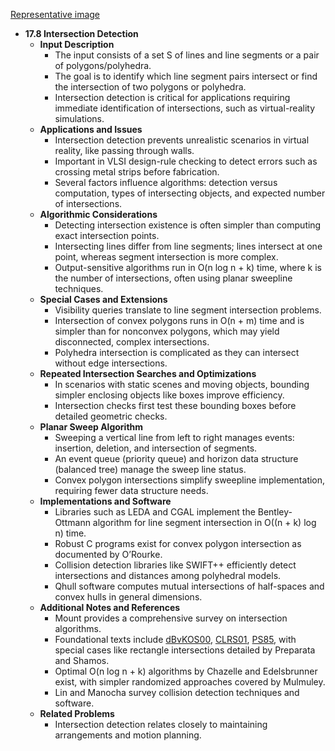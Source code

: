 [Representative image](ADM-ch17-geometry-intersections.best.png)

- **17.8 Intersection Detection**
  - **Input Description**
    - The input consists of a set S of lines and line segments or a pair of polygons/polyhedra.
    - The goal is to identify which line segment pairs intersect or find the intersection of two polygons or polyhedra.
    - Intersection detection is critical for applications requiring immediate identification of intersections, such as virtual-reality simulations.
  - **Applications and Issues**
    - Intersection detection prevents unrealistic scenarios in virtual reality, like passing through walls.
    - Important in VLSI design-rule checking to detect errors such as crossing metal strips before fabrication.
    - Several factors influence algorithms: detection versus computation, types of intersecting objects, and expected number of intersections.
  - **Algorithmic Considerations**
    - Detecting intersection existence is often simpler than computing exact intersection points.
    - Intersecting lines differ from line segments; lines intersect at one point, whereas segment intersection is more complex.
    - Output-sensitive algorithms run in O(n log n + k) time, where k is the number of intersections, often using planar sweepline techniques.
  - **Special Cases and Extensions**
    - Visibility queries translate to line segment intersection problems.
    - Intersection of convex polygons runs in O(n + m) time and is simpler than for nonconvex polygons, which may yield disconnected, complex intersections.
    - Polyhedra intersection is complicated as they can intersect without edge intersections.
  - **Repeated Intersection Searches and Optimizations**
    - In scenarios with static scenes and moving objects, bounding simpler enclosing objects like boxes improve efficiency.
    - Intersection checks first test these bounding boxes before detailed geometric checks.
  - **Planar Sweep Algorithm**
    - Sweeping a vertical line from left to right manages events: insertion, deletion, and intersection of segments.
    - An event queue (priority queue) and horizon data structure (balanced tree) manage the sweep line status.
    - Convex polygon intersections simplify sweepline implementation, requiring fewer data structure needs.
  - **Implementations and Software**
    - Libraries such as LEDA and CGAL implement the Bentley-Ottmann algorithm for line segment intersection in O((n + k) log n) time.
    - Robust C programs exist for convex polygon intersection as documented by O’Rourke.
    - Collision detection libraries like SWIFT++ efficiently detect intersections and distances among polyhedral models.
    - Qhull software computes mutual intersections of half-spaces and convex hulls in general dimensions.
  - **Additional Notes and References**
    - Mount provides a comprehensive survey on intersection algorithms.
    - Foundational texts include [dBvKOS00](#), [CLRS01](#), [PS85](#), with special cases like rectangle intersections detailed by Preparata and Shamos.
    - Optimal O(n log n + k) algorithms by Chazelle and Edelsbrunner exist, with simpler randomized approaches covered by Mulmuley.
    - Lin and Manocha survey collision detection techniques and software.
  - **Related Problems**
    - Intersection detection relates closely to maintaining arrangements and motion planning.
